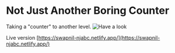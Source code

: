 # Not Just Another Boring Counter

Taking a "counter" to another level.
![Have a look](https://swapnil-njabc.netlify.app/isometric.png)

Live version [https://swapnil-njabc.netlify.app/](https://swapnil-njabc.netlify.app/)

